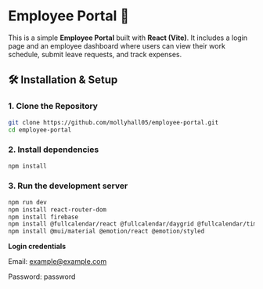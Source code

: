 # Employee Portal 🚀

This is a simple **Employee Portal** built with **React (Vite)**. It includes a login page and an employee dashboard where users can view their work schedule, submit leave requests, and track expenses.

## **🛠️ Installation & Setup**

### 1. Clone the Repository
```sh
git clone https://github.com/mollyhall05/employee-portal.git
cd employee-portal
```

### 2. Install dependencies
```sh
npm install
```

### 3. Run the development server
```sh
npm run dev
npm install react-router-dom
npm install firebase
npm install @fullcalendar/react @fullcalendar/daygrid @fullcalendar/timegrid @fullcalendar/interaction
npm install @mui/material @emotion/react @emotion/styled
```

**Login credentials**

Email: example@example.com

Password: password
